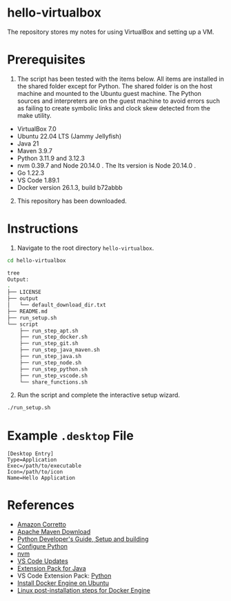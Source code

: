 # hello-virtualbox

The repository stores my notes for using VirtualBox and setting up a VM.

# Prerequisites

1. The script has been tested with the items below. All items are installed in the shared folder except for Python. The shared folder is on the host machine and mounted to the Ubuntu guest machine. The Python sources and interpreters are on the guest machine to avoid errors such as failing to create symbolic links and clock skew detected from the make utility.

* VirtualBox 7.0
* Ubuntu 22.04 LTS (Jammy Jellyfish)
* Java 21
* Maven 3.9.7
* Python 3.11.9 and 3.12.3
* nvm 0.39.7 and Node 20.14.0 . The lts version is Node 20.14.0 .
* Go 1.22.3
* VS Code 1.89.1
* Docker version 26.1.3, build b72abbb

2. This repository has been downloaded.

# Instructions

1. Navigate to the root directory `hello-virtualbox`.
```bash
cd hello-virtualbox

tree
Output:
.
├── LICENSE
├── output
│   └── default_download_dir.txt
├── README.md
├── run_setup.sh
└── script
    ├── run_step_apt.sh
    ├── run_step_docker.sh
    ├── run_step_git.sh
    ├── run_step_java_maven.sh
    ├── run_step_java.sh
    ├── run_step_node.sh
    ├── run_step_python.sh
    ├── run_step_vscode.sh
    └── share_functions.sh
```

2. Run the script and complete the interactive setup wizard.
```bash
./run_setup.sh
```

# Example `.desktop` File

```text
[Desktop Entry]
Type=Application
Exec=/path/to/executable
Icon=/path/to/icon
Name=Hello Application
```

# References

* [Amazon Corretto](https://aws.amazon.com/corretto/?filtered-posts.sort-by=item.additionalFields.createdDate&filtered-posts.sort-order=desc)
* [Apache Maven Download](https://maven.apache.org/download.cgi)
* [Python Developer's Guide, Setup and building](https://devguide.python.org/getting-started/setup-building/)
* [Configure Python](https://docs.python.org/3/using/configure.html)
* [nvm](https://github.com/nvm-sh/nvm)
* [VS Code Updates](https://code.visualstudio.com/updates)
* [Extension Pack for Java](https://marketplace.visualstudio.com/items?itemName=vscjava.vscode-java-pack)
* VS Code Extension Pack: [Python](https://marketplace.visualstudio.com/items?itemName=ms-python.python)
* [Install Docker Engine on Ubuntu](https://docs.docker.com/engine/install/ubuntu/)
* [Linux post-installation steps for Docker Engine](https://docs.docker.com/engine/install/linux-postinstall/)
